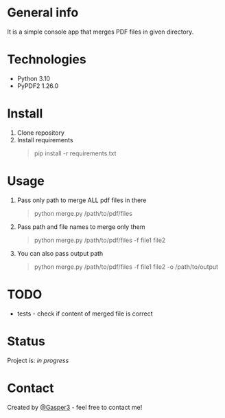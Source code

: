 # General info
It is a simple console app that merges PDF files in given directory.

# Technologies
* Python 3.10
* PyPDF2 1.26.0

# Install
1. Clone repository
2. Install requirements
   > pip install -r requirements.txt

# Usage
1. Pass only path to merge ALL pdf files in there
   > python merge.py /path/to/pdf/files
2. Pass path and file names to merge only them
   > python merge.py /path/to/pdf/files -f file1 file2
3. You can also pass output path
   > python merge.py /path/to/pdf/files -f file1 file2 -o /path/to/output

# TODO
* tests - check if content of merged file is correct

# Status
Project is: _in progress_

# Contact
Created by [@Gasper3](https://github.com/Gasper3) - feel free to contact me!

